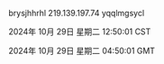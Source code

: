 brysjhhrhl 219.139.197.74 yqqlmgsycl

2024年 10月 29日 星期二 12:50:01 CST

2024年 10月 29日 星期二 04:50:01 GMT
